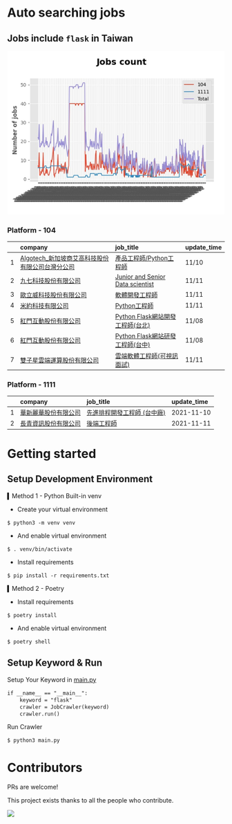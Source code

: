 # Auto searching jobs

## Jobs include `flask` in Taiwan 

 ![image](./doc/plot_img.jpg)


### Platform - 104


|    | company                                                                                                | job_title                                                                                    | update_time   |
|---:|:-------------------------------------------------------------------------------------------------------|:---------------------------------------------------------------------------------------------|:--------------|
|  1 | [Algotech_新加坡商艾高科技股份有限公司台灣分公司](https://www.104.com.tw/company/1a2x6blc6n?jobsource=jolist_b_relevance) | [產品工程師/Python工程師](https://www.104.com.tw/job/7duf1?jobsource=jolist_b_relevance)             | 11/10         |
|  2 | [九七科技股份有限公司](https://www.104.com.tw/company/1a2x6bl9vu?jobsource=jolist_a_date)                        | [Junior and Senior Data scientist](https://www.104.com.tw/job/7fde6?jobsource=jolist_a_date) | 11/11         |
|  3 | [歐立威科技股份有限公司](https://www.104.com.tw/company/b8gl75c?jobsource=jolist_a_date)                          | [軟體開發工程師](https://www.104.com.tw/job/6q2ao?jobsource=jolist_a_date)                          | 11/11         |
|  4 | [米約科技有限公司](https://www.104.com.tw/company/1a2x6bl97m?jobsource=jolist_a_date)                          | [Python工程師](https://www.104.com.tw/job/6zey2?jobsource=jolist_a_date)                        | 11/11         |
|  5 | [紅門互動股份有限公司](https://www.104.com.tw/company/oh4m67k?jobsource=jolist_b_relevance)                      | [Python Flask網站開發工程師(台北)](https://www.104.com.tw/job/6xtfl?jobsource=jolist_b_relevance)     | 11/08         |
|  6 | [紅門互動股份有限公司](https://www.104.com.tw/company/oh4m67k?jobsource=jolist_b_relevance)                      | [Python Flask網站研發工程師(台中)](https://www.104.com.tw/job/6kf9h?jobsource=jolist_b_relevance)     | 11/08         |
|  7 | [雙子星雲端運算股份有限公司](https://www.104.com.tw/company/1a2x6bjeye?jobsource=jolist_a_date)                     | [雲端軟體工程師(可視訊面試)](https://www.104.com.tw/job/58it4?jobsource=jolist_a_date)                   | 11/11         |

### Platform - 1111


|    | company                                              | job_title                                                | update_time   |
|---:|:-----------------------------------------------------|:---------------------------------------------------------|:--------------|
|  1 | [華新麗華股份有限公司](https://www.1111.com.tw/corp/1845183/)  | [先進排程開發工程師 (台中廠)](https://www.1111.com.tw/job/98520581/) | 2021-11-10    |
|  2 | [長青資訊股份有限公司](https://www.1111.com.tw/corp/71694811/) | [後端工程師](https://www.1111.com.tw/job/85012186/)           | 2021-11-11    |



# Getting started
## Setup Development Environment
▍Method 1 - Python Built-in venv

- Create your virtual environment
```
$ python3 -m venv venv
```
- And enable virtual environment
```
$ . venv/bin/activate
```
- Install requirements
```
$ pip install -r requirements.txt 
```

▍Method 2 - Poetry
- Install requirements
```
$ poetry install
```
- And enable virtual environment
```
$ poetry shell
```

## Setup Keyword & Run

Setup Your Keyword in [main.py](./main.py#L88)
```
if __name__ == "__main__":
    keyword = "flask"
    crawler = JobCrawler(keyword)
    crawler.run()
```

Run Crawler
```
$ python3 main.py
```

# Contributors
PRs are welcome!

This project exists thanks to all the people who contribute.

<a href="https://github.com/hsuanchi/auto-search-flask-job/graphs/contributors">
  <img src="https://contrib.rocks/image?repo=hsuanchi/auto-search-flask-job"/>
</a>
